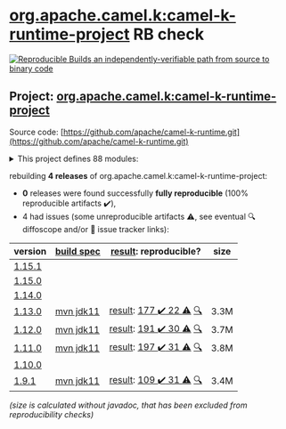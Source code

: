 [org.apache.camel.k:camel-k-runtime-project](https://search.maven.org/artifact/org.apache.camel.k/camel-k-runtime-project/) RB check
=======

[![Reproducible Builds](https://reproducible-builds.org/images/logos/rb.svg) an independently-verifiable path from source to binary code](https://reproducible-builds.org/)

## Project: [org.apache.camel.k:camel-k-runtime-project](https://search.maven.org/artifact/org.apache.camel.k/camel-k-runtime-project/)

Source code: [https://github.com/apache/camel-k-runtime.git](https://github.com/apache/camel-k-runtime.git)

<details><summary>This project defines 88 modules:</summary>

* [org.apache.camel.k:apache-camel-k-runtime](https://search.maven.org/artifact/org.apache.camel.k/apache-camel-k-runtime/)
* [org.apache.camel.k:camel-cloudevents](https://search.maven.org/artifact/org.apache.camel.k/camel-cloudevents/)
* [org.apache.camel.k:camel-k-annotations](https://search.maven.org/artifact/org.apache.camel.k/camel-k-annotations/)
* [org.apache.camel.k:camel-k-apt](https://search.maven.org/artifact/org.apache.camel.k/camel-k-apt/)
* [org.apache.camel.k:camel-k-catalog](https://search.maven.org/artifact/org.apache.camel.k/camel-k-catalog/)
* [org.apache.camel.k:camel-k-catalog-model](https://search.maven.org/artifact/org.apache.camel.k/camel-k-catalog-model/)
* [org.apache.camel.k:camel-k-cloudevents](https://search.maven.org/artifact/org.apache.camel.k/camel-k-cloudevents/)
* [org.apache.camel.k:camel-k-cloudevents-deployment](https://search.maven.org/artifact/org.apache.camel.k/camel-k-cloudevents-deployment/)
* [org.apache.camel.k:camel-k-cloudevents-parent](https://search.maven.org/artifact/org.apache.camel.k/camel-k-cloudevents-parent/)
* [org.apache.camel.k:camel-k-components](https://search.maven.org/artifact/org.apache.camel.k/camel-k-components/)
* [org.apache.camel.k:camel-k-core](https://search.maven.org/artifact/org.apache.camel.k/camel-k-core/)
* [org.apache.camel.k:camel-k-core-api](https://search.maven.org/artifact/org.apache.camel.k/camel-k-core-api/)
* [org.apache.camel.k:camel-k-core-deployment](https://search.maven.org/artifact/org.apache.camel.k/camel-k-core-deployment/)
* [org.apache.camel.k:camel-k-core-parent](https://search.maven.org/artifact/org.apache.camel.k/camel-k-core-parent/)
* [org.apache.camel.k:camel-k-core-support](https://search.maven.org/artifact/org.apache.camel.k/camel-k-core-support/)
* [org.apache.camel.k:camel-k-cron](https://search.maven.org/artifact/org.apache.camel.k/camel-k-cron/)
* [org.apache.camel.k:camel-k-cron-deployment](https://search.maven.org/artifact/org.apache.camel.k/camel-k-cron-deployment/)
* [org.apache.camel.k:camel-k-cron-impl](https://search.maven.org/artifact/org.apache.camel.k/camel-k-cron-impl/)
* [org.apache.camel.k:camel-k-cron-parent](https://search.maven.org/artifact/org.apache.camel.k/camel-k-cron-parent/)
* [org.apache.camel.k:camel-k-itests](https://search.maven.org/artifact/org.apache.camel.k/camel-k-itests/)
* [org.apache.camel.k:camel-k-itests-core](https://search.maven.org/artifact/org.apache.camel.k/camel-k-itests-core/)
* [org.apache.camel.k:camel-k-itests-cron](https://search.maven.org/artifact/org.apache.camel.k/camel-k-itests-cron/)
* [org.apache.camel.k:camel-k-itests-kamelet](https://search.maven.org/artifact/org.apache.camel.k/camel-k-itests-kamelet/)
* [org.apache.camel.k:camel-k-itests-knative](https://search.maven.org/artifact/org.apache.camel.k/camel-k-itests-knative/)
* [org.apache.camel.k:camel-k-itests-knative-consumer](https://search.maven.org/artifact/org.apache.camel.k/camel-k-itests-knative-consumer/)
* [org.apache.camel.k:camel-k-itests-knative-env-from-properties](https://search.maven.org/artifact/org.apache.camel.k/camel-k-itests-knative-env-from-properties/)
* [org.apache.camel.k:camel-k-itests-knative-env-from-registry](https://search.maven.org/artifact/org.apache.camel.k/camel-k-itests-knative-env-from-registry/)
* [org.apache.camel.k:camel-k-itests-knative-producer](https://search.maven.org/artifact/org.apache.camel.k/camel-k-itests-knative-producer/)
* [org.apache.camel.k:camel-k-itests-knative-sinkbinding](https://search.maven.org/artifact/org.apache.camel.k/camel-k-itests-knative-sinkbinding/)
* [org.apache.camel.k:camel-k-itests-knative-source-groovy](https://search.maven.org/artifact/org.apache.camel.k/camel-k-itests-knative-source-groovy/)
* [org.apache.camel.k:camel-k-itests-knative-source-java](https://search.maven.org/artifact/org.apache.camel.k/camel-k-itests-knative-source-java/)
* [org.apache.camel.k:camel-k-itests-knative-source-js](https://search.maven.org/artifact/org.apache.camel.k/camel-k-itests-knative-source-js/)
* [org.apache.camel.k:camel-k-itests-knative-source-xml](https://search.maven.org/artifact/org.apache.camel.k/camel-k-itests-knative-source-xml/)
* [org.apache.camel.k:camel-k-itests-knative-source-yaml](https://search.maven.org/artifact/org.apache.camel.k/camel-k-itests-knative-source-yaml/)
* [org.apache.camel.k:camel-k-itests-loader-groovy](https://search.maven.org/artifact/org.apache.camel.k/camel-k-itests-loader-groovy/)
* [org.apache.camel.k:camel-k-itests-loader-inspector](https://search.maven.org/artifact/org.apache.camel.k/camel-k-itests-loader-inspector/)
* [org.apache.camel.k:camel-k-itests-loader-java](https://search.maven.org/artifact/org.apache.camel.k/camel-k-itests-loader-java/)
* [org.apache.camel.k:camel-k-itests-loader-js](https://search.maven.org/artifact/org.apache.camel.k/camel-k-itests-loader-js/)
* [org.apache.camel.k:camel-k-itests-loader-jsh](https://search.maven.org/artifact/org.apache.camel.k/camel-k-itests-loader-jsh/)
* [org.apache.camel.k:camel-k-itests-loader-kotlin](https://search.maven.org/artifact/org.apache.camel.k/camel-k-itests-loader-kotlin/)
* [org.apache.camel.k:camel-k-itests-loader-polyglot](https://search.maven.org/artifact/org.apache.camel.k/camel-k-itests-loader-polyglot/)
* [org.apache.camel.k:camel-k-itests-loader-xml](https://search.maven.org/artifact/org.apache.camel.k/camel-k-itests-loader-xml/)
* [org.apache.camel.k:camel-k-itests-loader-yaml](https://search.maven.org/artifact/org.apache.camel.k/camel-k-itests-loader-yaml/)
* [org.apache.camel.k:camel-k-itests-master](https://search.maven.org/artifact/org.apache.camel.k/camel-k-itests-master/)
* [org.apache.camel.k:camel-k-itests-runtime](https://search.maven.org/artifact/org.apache.camel.k/camel-k-itests-runtime/)
* [org.apache.camel.k:camel-k-itests-runtime-inspector](https://search.maven.org/artifact/org.apache.camel.k/camel-k-itests-runtime-inspector/)
* [org.apache.camel.k:camel-k-itests-runtime-xml](https://search.maven.org/artifact/org.apache.camel.k/camel-k-itests-runtime-xml/)
* [org.apache.camel.k:camel-k-itests-runtime-yaml](https://search.maven.org/artifact/org.apache.camel.k/camel-k-itests-runtime-yaml/)
* [org.apache.camel.k:camel-k-itests-support](https://search.maven.org/artifact/org.apache.camel.k/camel-k-itests-support/)
* [org.apache.camel.k:camel-k-itests-webhook](https://search.maven.org/artifact/org.apache.camel.k/camel-k-itests-webhook/)
* [org.apache.camel.k:camel-k-kamelet-reify](https://search.maven.org/artifact/org.apache.camel.k/camel-k-kamelet-reify/)
* [org.apache.camel.k:camel-k-kamelet-reify-deployment](https://search.maven.org/artifact/org.apache.camel.k/camel-k-kamelet-reify-deployment/)
* [org.apache.camel.k:camel-k-kamelet-reify-parent](https://search.maven.org/artifact/org.apache.camel.k/camel-k-kamelet-reify-parent/)
* [org.apache.camel.k:camel-k-knative](https://search.maven.org/artifact/org.apache.camel.k/camel-k-knative/)
* [org.apache.camel.k:camel-k-knative-consumer](https://search.maven.org/artifact/org.apache.camel.k/camel-k-knative-consumer/)
* [org.apache.camel.k:camel-k-knative-consumer-deployment](https://search.maven.org/artifact/org.apache.camel.k/camel-k-knative-consumer-deployment/)
* [org.apache.camel.k:camel-k-knative-consumer-parent](https://search.maven.org/artifact/org.apache.camel.k/camel-k-knative-consumer-parent/)
* [org.apache.camel.k:camel-k-knative-deployment](https://search.maven.org/artifact/org.apache.camel.k/camel-k-knative-deployment/)
* [org.apache.camel.k:camel-k-knative-impl](https://search.maven.org/artifact/org.apache.camel.k/camel-k-knative-impl/)
* [org.apache.camel.k:camel-k-knative-parent](https://search.maven.org/artifact/org.apache.camel.k/camel-k-knative-parent/)
* [org.apache.camel.k:camel-k-knative-producer](https://search.maven.org/artifact/org.apache.camel.k/camel-k-knative-producer/)
* [org.apache.camel.k:camel-k-knative-producer-deployment](https://search.maven.org/artifact/org.apache.camel.k/camel-k-knative-producer-deployment/)
* [org.apache.camel.k:camel-k-knative-producer-parent](https://search.maven.org/artifact/org.apache.camel.k/camel-k-knative-producer-parent/)
* [org.apache.camel.k:camel-k-loader-jsh](https://search.maven.org/artifact/org.apache.camel.k/camel-k-loader-jsh/)
* [org.apache.camel.k:camel-k-loader-jsh-deployment](https://search.maven.org/artifact/org.apache.camel.k/camel-k-loader-jsh-deployment/)
* [org.apache.camel.k:camel-k-loader-jsh-impl](https://search.maven.org/artifact/org.apache.camel.k/camel-k-loader-jsh-impl/)
* [org.apache.camel.k:camel-k-loader-jsh-parent](https://search.maven.org/artifact/org.apache.camel.k/camel-k-loader-jsh-parent/)
* [org.apache.camel.k:camel-k-master](https://search.maven.org/artifact/org.apache.camel.k/camel-k-master/)
* [org.apache.camel.k:camel-k-master-deployment](https://search.maven.org/artifact/org.apache.camel.k/camel-k-master-deployment/)
* [org.apache.camel.k:camel-k-master-impl](https://search.maven.org/artifact/org.apache.camel.k/camel-k-master-impl/)
* [org.apache.camel.k:camel-k-master-parent](https://search.maven.org/artifact/org.apache.camel.k/camel-k-master-parent/)
* [org.apache.camel.k:camel-k-maven-plugin](https://search.maven.org/artifact/org.apache.camel.k/camel-k-maven-plugin/)
* [org.apache.camel.k:camel-k-runtime](https://search.maven.org/artifact/org.apache.camel.k/camel-k-runtime/)
* [org.apache.camel.k:camel-k-runtime-bom](https://search.maven.org/artifact/org.apache.camel.k/camel-k-runtime-bom/)
* [org.apache.camel.k:camel-k-runtime-deployment](https://search.maven.org/artifact/org.apache.camel.k/camel-k-runtime-deployment/)
* [org.apache.camel.k:camel-k-runtime-parent](https://search.maven.org/artifact/org.apache.camel.k/camel-k-runtime-parent/)
* [org.apache.camel.k:camel-k-runtime-project](https://search.maven.org/artifact/org.apache.camel.k/camel-k-runtime-project/)
* [org.apache.camel.k:camel-k-support](https://search.maven.org/artifact/org.apache.camel.k/camel-k-support/)
* [org.apache.camel.k:camel-k-test](https://search.maven.org/artifact/org.apache.camel.k/camel-k-test/)
* [org.apache.camel.k:camel-k-webhook](https://search.maven.org/artifact/org.apache.camel.k/camel-k-webhook/)
* [org.apache.camel.k:camel-k-webhook-deployment](https://search.maven.org/artifact/org.apache.camel.k/camel-k-webhook-deployment/)
* [org.apache.camel.k:camel-k-webhook-impl](https://search.maven.org/artifact/org.apache.camel.k/camel-k-webhook-impl/)
* [org.apache.camel.k:camel-k-webhook-parent](https://search.maven.org/artifact/org.apache.camel.k/camel-k-webhook-parent/)
* [org.apache.camel.k:camel-knative](https://search.maven.org/artifact/org.apache.camel.k/camel-knative/)
* [org.apache.camel.k:camel-knative-api](https://search.maven.org/artifact/org.apache.camel.k/camel-knative-api/)
* [org.apache.camel.k:camel-knative-http](https://search.maven.org/artifact/org.apache.camel.k/camel-knative-http/)
* [org.apache.camel.k:camel-knative-parent](https://search.maven.org/artifact/org.apache.camel.k/camel-knative-parent/)
* [org.apache.camel.k:camel-knative-test](https://search.maven.org/artifact/org.apache.camel.k/camel-knative-test/)
</details>

rebuilding **4 releases** of org.apache.camel.k:camel-k-runtime-project:
- **0** releases were found successfully **fully reproducible** (100% reproducible artifacts :heavy_check_mark:),
- 4 had issues (some unreproducible artifacts :warning:, see eventual :mag: diffoscope and/or :memo: issue tracker links):

| version | [build spec](/BUILDSPEC.md) | [result](https://reproducible-builds.org/docs/jvm/): reproducible? | size |
| -- | --------- | ------ | -- |
| [1.15.1](https://search.maven.org/artifact/org.apache.camel.k/camel-k-runtime-project/1.15.1/pom) | | | |
| [1.15.0](https://search.maven.org/artifact/org.apache.camel.k/camel-k-runtime-project/1.15.0/pom) | | | |
| [1.14.0](https://search.maven.org/artifact/org.apache.camel.k/camel-k-runtime-project/1.14.0/pom) | | | |
| [1.13.0](https://search.maven.org/artifact/org.apache.camel.k/camel-k-runtime-project/1.13.0/pom) | [mvn jdk11](camel-k-runtime-1.13.0.buildspec) | [result](camel-k-runtime-project-1.13.0.buildinfo): [177 :heavy_check_mark:  22 :warning:](camel-k-runtime-project-1.13.0.buildcompare) [:mag:](camel-k-runtime-project-1.13.0.diffoscope) | 3.3M |
| [1.12.0](https://search.maven.org/artifact/org.apache.camel.k/camel-k-runtime-project/1.12.0/pom) | [mvn jdk11](camel-k-runtime-1.12.0.buildspec) | [result](camel-k-runtime-project-1.12.0.buildinfo): [191 :heavy_check_mark:  30 :warning:](camel-k-runtime-project-1.12.0.buildcompare) [:mag:](camel-k-runtime-project-1.12.0.diffoscope) | 3.7M |
| [1.11.0](https://search.maven.org/artifact/org.apache.camel.k/camel-k-runtime-project/1.11.0/pom) | [mvn jdk11](camel-k-runtime-1.11.0.buildspec) | [result](camel-k-runtime-project-1.11.0.buildinfo): [197 :heavy_check_mark:  31 :warning:](camel-k-runtime-project-1.11.0.buildcompare) [:mag:](camel-k-runtime-project-1.11.0.diffoscope) | 3.8M |
| [1.10.0](https://search.maven.org/artifact/org.apache.camel.k/camel-k-runtime-project/1.10.0/pom) | | | |
| [1.9.1](https://search.maven.org/artifact/org.apache.camel.k/camel-k-runtime-project/1.9.1/pom) | [mvn jdk11](camel-k-runtime-1.9.1.buildspec) | [result](camel-k-runtime-project-1.9.1.buildinfo): [109 :heavy_check_mark:  31 :warning:](camel-k-runtime-project-1.9.1.buildcompare) [:mag:](camel-k-runtime-project-1.9.1.diffoscope) | 3.4M |

<i>(size is calculated without javadoc, that has been excluded from reproducibility checks)</i>
